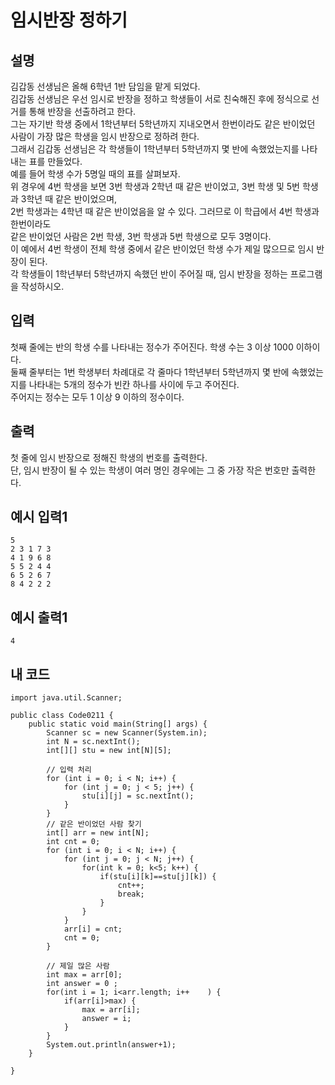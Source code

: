 # 임시반장 정하기

## 설명
김갑동 선생님은 올해 6학년 1반 담임을 맡게 되었다.  
김갑동 선생님은 우선 임시로 반장을 정하고 학생들이 서로 친숙해진 후에 정식으로 선거를 통해 반장을 선출하려고 한다.  
그는 자기반 학생 중에서 1학년부터 5학년까지 지내오면서 한번이라도 같은 반이었던 사람이 가장 많은 학생을 임시 반장으로 정하려 한다.  
그래서 김갑동 선생님은 각 학생들이 1학년부터 5학년까지 몇 반에 속했었는지를 나타내는 표를 만들었다.  
예를 들어 학생 수가 5명일 때의 표를 살펴보자.  
위 경우에 4번 학생을 보면 3번 학생과 2학년 때 같은 반이었고, 3번 학생 및 5번 학생과 3학년 때 같은 반이었으며,  
2번 학생과는 4학년 때 같은 반이었음을 알 수 있다. 그러므로 이 학급에서 4번 학생과 한번이라도  
같은 반이었던 사람은 2번 학생, 3번 학생과 5번 학생으로 모두 3명이다.  
이 예에서 4번 학생이 전체 학생 중에서 같은 반이었던 학생 수가 제일 많으므로 임시 반장이 된다.  
각 학생들이 1학년부터 5학년까지 속했던 반이 주어질 때, 임시 반장을 정하는 프로그램을 작성하시오.

## 입력
첫째 줄에는 반의 학생 수를 나타내는 정수가 주어진다. 학생 수는 3 이상 1000 이하이다.  
둘째 줄부터는 1번 학생부터 차례대로 각 줄마다 1학년부터 5학년까지 몇 반에 속했었는지를 나타내는 5개의 정수가 빈칸 하나를 사이에 두고 주어진다.  
주어지는 정수는 모두 1 이상 9 이하의 정수이다.

## 출력
첫 줄에 임시 반장으로 정해진 학생의 번호를 출력한다.  
단, 임시 반장이 될 수 있는 학생이 여러 명인 경우에는 그 중 가장 작은 번호만 출력한다.

## 예시 입력1
```
5
2 3 1 7 3
4 1 9 6 8
5 5 2 4 4
6 5 2 6 7
8 4 2 2 2
```

## 예시 출력1
```
4
```

## 내 코드
```
import java.util.Scanner;

public class Code0211 {
	public static void main(String[] args) {
		Scanner sc = new Scanner(System.in);
		int N = sc.nextInt();
		int[][] stu = new int[N][5];

		// 입력 처리
		for (int i = 0; i < N; i++) {
			for (int j = 0; j < 5; j++) {
				stu[i][j] = sc.nextInt();
			}
		}
		// 같은 반이었던 사람 찾기
		int[] arr = new int[N];
		int cnt = 0;
		for (int i = 0; i < N; i++) {
			for (int j = 0; j < N; j++) {
				for(int k = 0; k<5; k++) {
					if(stu[i][k]==stu[j][k]) {
						cnt++;
						break;
					}
				}
			}
			arr[i] = cnt;
			cnt = 0;
		}
		
		// 제일 많은 사람
		int max = arr[0];
		int answer = 0 ;
		for(int i = 1; i<arr.length; i++	) {
			if(arr[i]>max) {
				max = arr[i];
				answer = i;
			}
		}
		System.out.println(answer+1);
	}

}
```
